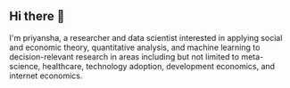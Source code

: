 ## Hi there 👋

I'm priyansha, a researcher and data scientist interested in applying social and economic theory, quantitative analysis, and machine learning to decision-relevant research in areas including but not limited to meta-science, healthcare, technology adoption, development economics, and internet economics.



<!--
**priyansha-b/priyansha-b** is a ✨ _special_ ✨ repository because its `README.md` (this file) appears on your GitHub profile.

Here are some ideas to get you started:

- 🔭 I’m currently working on research regarding the impact of built environments on healthcare behaviours and outcomes and fiarML.
- 🌱 I’m currently learning about Social Data Science, AI governance, and Machine Learning at 
#- 👯 I’m looking to collaborate on any impactful work that looks to leverage AI for 
#- 🤔 I’m looking for help with ...
#- 💬 Ask me about ...
#- 📫 How to reach me: ...
#- 😄 Pronouns: ...
#- ⚡ Fun fact: ...
-->
